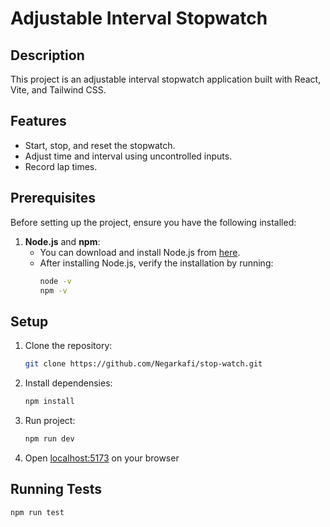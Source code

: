 # Adjustable Interval Stopwatch

## Description

This project is an adjustable interval stopwatch application built with React,
Vite, and Tailwind CSS.

## Features

- Start, stop, and reset the stopwatch.
- Adjust time and interval using uncontrolled inputs.
- Record lap times.

## Prerequisites

Before setting up the project, ensure you have the following installed:

1. **Node.js** and **npm**:
   - You can download and install Node.js from [here](https://nodejs.org/).
   - After installing Node.js, verify the installation by running:
     ```bash
     node -v
     npm -v
     ```

## Setup

1. Clone the repository:

   ```bash
   git clone https://github.com/Negarkafi/stop-watch.git
   ```

2. Install dependensies:

   ```bash
   npm install
   ```

3. Run project:

   ```bash
   npm run dev
   ```

4. Open [localhost:5173](http://localhost:5173/) on your browser

## Running Tests

```bash
npm run test
```
